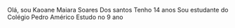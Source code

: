 Olá, sou Kaoane Maiara Soares Dos santos
Tenho 14 anos
Sou estudante do Colégio Pedro Américo
Estudo no 9 ano
